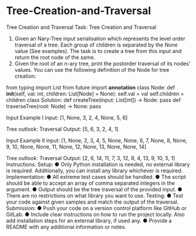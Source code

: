 # Tree-Creation-and-Traversal
Tree Creation and Traversal
Task: Tree Creation and Traversal
1. Given an Nary-Tree input serialisation which represents the level order
traversal of a tree. Each group of children is separated by the None value (See
examples). The task is to create a tree from this input and return the root node
of the same.
2. Given the root of an n-ary tree, print the postorder traversal of its nodes'
values.
You can use the following definition of the Node for tree creation:

from typing import List
from future import __annotation__
class Node:
def __init__(self, val: int, children: List[Node] = None):
self.val = val
self.children = children
class Solution:
def createTree(input: List[int]) -> Node:
pass
def traverseTree(root: Node) -> None:
pass

Input Example I
input: [1, None, 3, 2, 4, None, 5, 6]

Tree outlook:
Traversal Output: [5, 6, 3, 2, 4, 1]

Input Example II
input: [1, None, 2, 3, 4, 5, None, None, 6, 7, None, 8, None, 9, 10, None, None, 11,
None, 12, None, 13, None, None, 14]

Tree outlook:
Traversal Output: [2, 6, 14, 11, 7, 3, 12, 8, 4, 13, 9, 10, 5, 1]
Instructions:
Setup:
● Only Python installation is needed, no external library is required.
Additionally, you can install any library whichever is required.
Implementation:
● All extreme test cases should be handled.
● The script should be able to accept an array of comma separated
integers in the argument.
● Output should be the tree traversal of the provided input.
● There are no restrictions on what library you want to use.
Testing:
● Test your code against given samples and match the output of the
traversal.
Submission:
● Push your code on a version control platform like GitHub or GitLab.
● Include clear instructions on how to run the project locally. Also add
installation steps for an external library, if used any.
● Provide a README with any additional information or notes.

